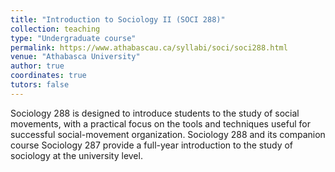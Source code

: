 ```yaml
---
title: "Introduction to Sociology II (SOCI 288)"
collection: teaching
type: "Undergraduate course"
permalink: https://www.athabascau.ca/syllabi/soci/soci288.html
venue: "Athabasca University"
author: true
coordinates: true
tutors: false
---
```

Sociology 288 is designed to introduce students to the study of social movements, with a practical focus on the tools and techniques useful for successful social-movement organization. Sociology 288 and its companion course Sociology 287 provide a full-year introduction to the study of sociology at the university level.
